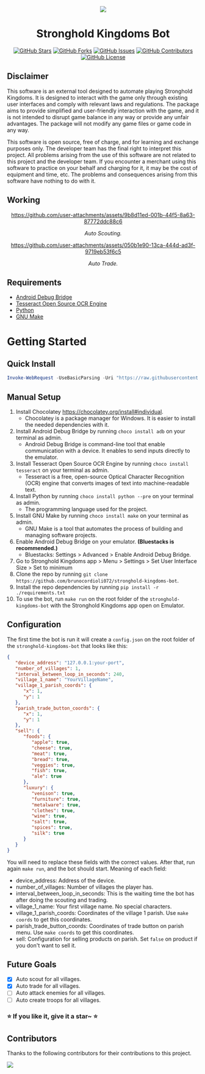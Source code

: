 <div align="center">
<p align="center">
<img src="https://github.com/user-attachments/assets/24a479cf-1770-49ab-b079-2cb233a6112b">
</p>

<h1 align="center">
Stronghold Kingdoms Bot
</h1>

[![GitHub Stars](https://img.shields.io/github/stars/brunocordioli072/stronghold-kingdoms-bot?style=flat-square)](https://github.com/brunocordioli072/stronghold-kingdoms-bot/stargazers)
[![GitHub Forks](https://img.shields.io/github/forks/brunocordioli072/stronghold-kingdoms-bot?style=flat-square)](https://github.com/brunocordioli072/stronghold-kingdoms-bot/network)
[![GitHub Issues](https://img.shields.io/github/issues/brunocordioli072/stronghold-kingdoms-bot?style=flat-square)](https://github.com/brunocordioli072/stronghold-kingdoms-bot/issues)
[![GitHub Contributors](https://img.shields.io/github/contributors/brunocordioli072/stronghold-kingdoms-bot?style=flat-square)](https://github.com/brunocordioli072/stronghold-kingdoms-bot/graphs/contributors)
[![GitHub License](https://img.shields.io/github/license/brunocordioli072/stronghold-kingdoms-bot?style=flat-square)](https://github.com/brunocordioli072/stronghold-kingdoms-bot/blob/main/LICENSE)
</div>

## Disclaimer

This software is an external tool designed to automate playing Stronghold Kingdoms. It is designed to interact with the game only through existing user interfaces and comply with relevant laws and regulations. The package aims to provide simplified and user-friendly interaction with the game, and it is not intended to disrupt game balance in any way or provide any unfair advantages. The package will not modify any game files or game code in any way.

This software is open source, free of charge, and for learning and exchange purposes only. The developer team has the final right to interpret this project. All problems arising from the use of this software are not related to this project and the developer team. If you encounter a merchant using this software to practice on your behalf and charging for it, it may be the cost of equipment and time, etc. The problems and consequences arising from this software have nothing to do with it.

## Working
<div align="center">

https://github.com/user-attachments/assets/9b8d11ed-001b-44f5-8a63-87772ddc88c6

*Auto Scouting.*

https://github.com/user-attachments/assets/050b1e90-13ca-444d-ad3f-9719eb53f6c5

*Auto Trade.*

</div>

## Requirements
- [Android Debug Bridge](https://community.chocolatey.org/packages/adb)
- [Tesseract Open Source OCR Engine](https://community.chocolatey.org/packages/tesseract)
- [Python](https://community.chocolatey.org/packages/python#)
- [GNU Make](https://community.chocolatey.org/packages/make)


# Getting Started

## Quick Install

```powershell
Invoke-WebRequest -UseBasicParsing -Uri "https://raw.githubusercontent.com/brunocordioli072/stronghold-kingdoms-bot/main/scripts/install.ps1" -OutFile "./install.ps1"; &"./install.ps1"
```

## Manual Setup

1. Install Chocolatey https://chocolatey.org/install#individual.
    - Chocolatey is a package manager for Windows. It is easier to install the needed dependencies with it.
2. Install Android Debug Bridge by running `choco install adb` on your terminal as admin.
    - Android Debug Bridge is command-line tool that enable communication with a device. It enables to send inputs directly to the emulator.
3. Install Tesseract Open Source OCR Engine by running `choco install tesseract` on your terminal as admin.
    - Tesseract is a free, open-source Optical Character Recognition (OCR) engine that converts images of text into machine-readable text.
4. Install Python by running `choco install python --pre` on your terminal as admin.
    - The programming language used for the project.
5. Install GNU Make by running `choco install make` on your terminal as admin.
    - GNU Make is a tool that automates the process of building and managing software projects.
6. Enable Android Debug Bridge on your emulator. **(Bluestacks is recommended.)**
    - Bluestacks: Settings > Advanced > Enable Android Debug Bridge.
7. Go to Stronghold Kingdoms app > Menu > Settings > Set User Interface Size > Set to minimum
8. Clone the repo by running `git clone https://github.com/brunocordioli072/stronghold-kingdoms-bot`.
9. Install the repo dependencies by running `pip install -r ./requirements.txt`
10. To use the bot, run `make run` on the root folder of the `stronghold-kingdoms-bot` with the Stronghold Kingdoms app open on Emulator.

## Configuration

The first time the bot is run it will create a `config.json` on the root folder of the `stronghold-kingdoms-bot` that looks like this:
```json
{
   "device_address": "127.0.0.1:your-port",
   "number_of_villages": 1,
   "interval_between_loop_in_seconds": 240,
   "village_1_name": "YourVillageName",
   "village_1_parish_coords": {
      "x": 1,
      "y": 1
   },
   "parish_trade_button_coords": {
      "x": 1,
      "y": 1
   },
   "sell": {
      "foods": {
         "apple": true,
         "cheese": true,
         "meat": true,
         "bread": true,
         "veggies": true,
         "fish": true,
         "ale": true
      },
      "luxury": {
         "venison": true,
         "furniture": true,
         "metalware": true,
         "clothes": true,
         "wine": true,
         "salt": true,
         "spices": true,
         "silk": true
      }
   }
}
```
You will need to replace these fields with the correct values. After that, run again `make run`, and the bot should start.
Meaning of each field:
- device_address: Address of the device.
- number_of_villages: Number of villages the player has.
- interval_between_loop_in_seconds: This is the waiting time the bot has after doing the scouting and trading.
- village_1_name: Your first village name. No special characters.
- village_1_parish_coords: Coordinates of the village 1 parish. Use `make coords` to get this coordinates.
- parish_trade_button_coords: Coordinates of trade button on parish menu. Use `make coords` to get this coordinates.
- sell: Configuration for selling products on parish. Set `false` on product if you don't want to sell it.

## Future Goals

- [x] Auto scout for all villages.
- [x] Auto trade for all villages.
- [ ] Auto attack enemies for all villages.
- [ ] Auto create troops for all villages.

### ⭐ If you like it, give it a star~ ⭐

## Contributors

Thanks to the following contributors for their contributions to this project.

<a href="https://github.com/brunocordioli072/stronghold-kingdoms-bot/graphs/contributors">

  <img src="https://contrib.rocks/image?repo=brunocordioli072/stronghold-kingdoms-bot" />

</a>
